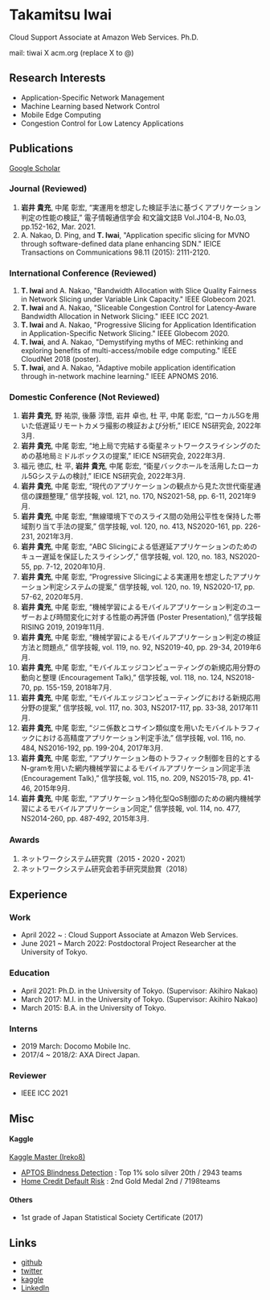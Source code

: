 # Takamitsu Iwai

Cloud Support Associate at Amazon Web Services. Ph.D.

mail: tiwai X acm.org (replace X to @) 

## Research Interests
* Application-Specific Network Management
* Machine Learning based Network Control
* Mobile Edge Computing
* Congestion Control for Low Latency Applications

## Publications

[Google Scholar](https://scholar.google.com/citations?user=-AysMmcAAAAJ&hl=ja)

### Journal (Reviewed)

1. __岩井 貴充__, 中尾 彰宏, “実運用を想定した検証手法に基づくアプリケーション判定の性能の検証,” 電子情報通信学会 和文論文誌B Vol.J104-B, No.03, pp.152-162, Mar. 2021.
2. A. Nakao, D. Ping, and __T. Iwai__, "Application specific slicing for MVNO through software-defined data plane enhancing SDN." IEICE Transactions on Communications 98.11 (2015): 2111-2120.

### International Conference (Reviewed)

1. __T. Iwai__ and A. Nakao, "Bandwidth Allocation with Slice Quality Fairness in Network Slicing under Variable Link Capacity." IEEE Globecom 2021.
2. __T. Iwai__ and A. Nakao, "Sliceable Congestion Control for Latency-Aware Bandwidth Allocation in Network Slicing." IEEE ICC 2021.
3. __T. Iwai__ and A. Nakao, "Progressive Slicing for Application Identification in Application-Specific Network Slicing." IEEE Globecom 2020.
4. __T. Iwai__, and A. Nakao, "Demystifying myths of MEC: rethinking and exploring benefits of multi-access/mobile edge computing." IEEE CloudNet 2018 (poster).
5. __T. Iwai__, and A. Nakao, "Adaptive mobile application identification through in-network machine learning." IEEE APNOMS 2016.

### Domestic Conference (Not Reviewed)

1. __岩井 貴充__, 野 祐崇, 後藤 淳悟, 岩井 卓也, 杜 平, 中尾 彰宏, “ローカル5Gを用いた低遅延リモートカメラ撮影の検証および分析,” IEICE NS研究会, 2022年3月.
2. __岩井 貴充__, 中尾 彰宏, “地上局で完結する衛星ネットワークスライシングのための基地局ミドルボックスの提案,” IEICE NS研究会, 2022年3月.
3. 福元 徳広, 杜 平, __岩井 貴充__, 中尾 彰宏, “衛星バックホールを活用したローカル5Gシステムの検討,” IEICE NS研究会, 2022年3月.
4. __岩井 貴充__, 中尾 彰宏, “現代のアプリケーションの観点から見た次世代衛星通信の課題整理,” 信学技報, vol. 121, no. 170, NS2021-58, pp. 6-11, 2021年9月.
5. __岩井 貴充__, 中尾 彰宏, “無線環境下でのスライス間の効用公平性を保持した帯域割り当て手法の提案,” 信学技報, vol. 120, no. 413, NS2020-161, pp. 226-231, 2021年3月.
6. __岩井 貴充__, 中尾 彰宏, “ABC Slicingによる低遅延アプリケーションのためのキュー遅延を保証したスライシング,” 信学技報, vol. 120, no. 183, NS2020-55, pp. 7-12, 2020年10月.
7. __岩井 貴充__, 中尾 彰宏, “Progressive Slicingによる実運用を想定したアプリケーション判定システムの提案,” 信学技報, vol. 120, no. 19, NS2020-17, pp. 57-62, 2020年5月.
8. __岩井 貴充__, 中尾 彰宏, “機械学習によるモバイルアプリケーション判定のユーザーおよび時間変化に対する性能の再評価 (Poster Presentation),” 信学技報 RISING 2019, 2019年11月.
9. __岩井 貴充__, 中尾 彰宏, “機械学習によるモバイルアプリケーション判定の検証方法と問題点,” 信学技報, vol. 119, no. 92, NS2019-40, pp. 29-34, 2019年6月.
10. __岩井 貴充__, 中尾 彰宏, “モバイルエッジコンピューティングの新規応用分野の動向と整理 (Encouragement Talk),” 信学技報, vol. 118, no. 124, NS2018-70, pp. 155-159, 2018年7月. 
11. __岩井 貴充__, 中尾 彰宏, “モバイルエッジコンピューティングにおける新規応用分野の提案,” 信学技報, vol. 117, no. 303, NS2017-117, pp. 33-38, 2017年11月.
12. __岩井 貴充__, 中尾 彰宏, “ジニ係数とコサイン類似度を用いたモバイルトラフィックにおける高精度アプリケーション判定手法,” 信学技報, vol. 116, no. 484, NS2016-192, pp. 199-204, 2017年3月.
13. __岩井 貴充__, 中尾 彰宏, “アプリケーション毎のトラフィック制御を目的とするN-gramを用いた網内機械学習によるモバイルアプリケーション同定手法 (Encouragement Talk),” 信学技報, vol. 115, no. 209, NS2015-78, pp. 41-46, 2015年9月.
14. __岩井 貴充__, 中尾 彰宏, “アプリケーション特化型QoS制御のための網内機械学習によるモバイルアプリケーション同定,” 信学技報, vol. 114, no. 477, NS2014-260, pp. 487-492, 2015年3月.

### Awards

1. ネットワークシステム研究賞（2015・2020・2021）
2. ネットワークシステム研究会若手研究奨励賞（2018）

## Experience

### Work
* April 2022 ~ : Cloud Support Associate at Amazon Web Services.
* June 2021 ~ March 2022: Postdoctoral Project Researcher at the University of Tokyo.

### Education
* April 2021: Ph.D. in the University of Tokyo. (Supervisor: Akihiro Nakao)
* March 2017: M.I. in the University of Tokyo. (Supervisor: Akihiro Nakao)
* March 2015: B.A. in the University of Tokyo.

### Interns
* 2019 March: Docomo Mobile Inc.
* 2017/4 ~ 2018/2: AXA Direct Japan.

### Reviewer
* IEEE ICC 2021

## Misc

#### Kaggle
[Kaggle Master (Ireko8)](https://www.kaggle.com/ireko8)

* [APTOS Blindness Detection](https://www.kaggle.com/c/aptos2019-blindness-detection/leaderboard) : Top 1% solo silver 20th / 2943 teams
* [Home Credit Default Risk](https://www.kaggle.com/c/home-credit-default-risk) : 2nd Gold Medal 2nd / 7198teams

#### Others

* 1st grade of Japan Statistical Society Certificate (2017)

## Links
* [github](https://github.com/ireko8)
* [twitter](https://twitter.com/ireko8)
* [kaggle](https://www.kaggle.com/ireko8)
* [LinkedIn](https://www.linkedin.com/in/takamitsu-iwai-baab8a155/)
